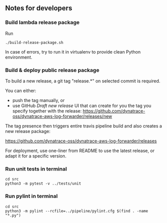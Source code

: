 
## Notes for developers
### Build lambda release package
Run

```
./build-release-package.sh
```

In case of errors, try to run it in virtualenv to provide clean Python environment.

### Build & deploy public release package 

To build a new release, a git tag "release.*" on selected commit is required. 

You can either:
* push the tag manually, or 
* use GitHub *Draft new release* UI that can create for you the tag you specify together with the release:
https://github.com/dynatrace-oss/dynatrace-aws-log-forwarder/releases/new

The tag presence then triggers entire travis pipeline build and also creates a new release package:

https://github.com/dynatrace-oss/dynatrace-aws-log-forwarder/releases

For deployment, use one-liner from README to use the latest release, or adapt it for a specific version.

### Run unit tests in terminal

```
cd src 
python3 -m pytest -v ../tests/unit
```

### Run pylint in terminal

```
cd src 
python3 -m pylint --rcfile=../pipeline/pylint.cfg $(find . -name "*.py")
```
